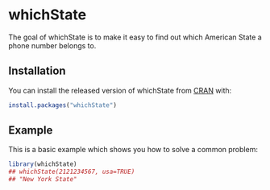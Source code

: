 
# whichState

<!-- badges: start -->
<!-- badges: end -->

The goal of whichState is to make it easy to find out which American State a phone number belongs to.

## Installation

You can install the released version of whichState from [CRAN](https://CRAN.R-project.org) with:

``` r
install.packages("whichState")
```

## Example

This is a basic example which shows you how to solve a common problem:

``` r
library(whichState)
## whichState(2121234567, usa=TRUE)
## "New York State"
```

